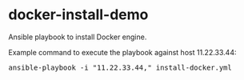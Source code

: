 # docker-install-demo
Ansible playbook to install Docker engine.

Example command to execute the playbook against host 11.22.33.44:
<PRE>ansible-playbook -i "11.22.33.44," install-docker.yml</PRE>
